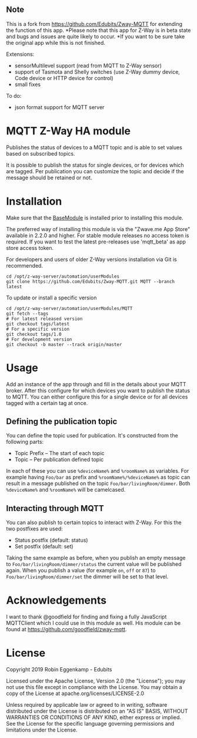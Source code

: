 ## Note

This is a fork from https://github.com/Edubits/Zway-MQTT for extending the function of this app.
*Please note that this app for Z-Way is in beta state and bugs and issues are quite likely to occur.
*If you want to be sure take the original app while this is not finished.

Extensions:
- sensorMultilevel support (read from MQTT to Z-Way sensor)
- support of Tasmota and Shelly switches
 (use Z-Way dummy device, Code device or HTTP device for control)
- small fixes

To do:
- json format support for MQTT server 

# MQTT Z-Way HA module

Publishes the status of devices to a MQTT topic and is able to set
values based on subscribed topics.

It is possible to publish the status for single devices, or for devices
which are tagged. Per publication you can customize the topic and decide
if the message should be retained or not.

# Installation

Make sure that the [BaseModule](https://github.com/maros/Zway-BaseModule) is installed prior to installing this 
module.

The preferred way of installing this module is via the "Zwave.me App Store"
available in 2.2.0 and higher. For stable module releases no access token is 
required. If you want to test the latest pre-releases use 'mqtt_beta' as 
app store access token.

For developers and users of older Z-Way versions installation via Git is 
recommended.

```shell
cd /opt/z-way-server/automation/userModules
git clone https://github.com/Edubits/Zway-MQTT.git MQTT --branch latest
```

To update or install a specific version
```shell
cd /opt/z-way-server/automation/userModules/MQTT
git fetch --tags
# For latest released version
git checkout tags/latest
# For a specific version
git checkout tags/1.0
# For development version
git checkout -b master --track origin/master
```

# Usage

Add an instance of the app through and fill in the details about your
MQTT broker. After this configure for which devices you want to publish
the status to MQTT. You can either configure this for a single device
or for all devices tagged with a certain tag at once.

## Defining the publication topic

You can define the topic used for publication. It's constructed from the
following parts:

* Topic Prefix – The start of each topic
* Topic – Per publication defined topic

In each of these you can use `%deviceName%` and `%roomName%` as variables.
For example having `Foo/bar` as prefix and `%roomName%/%deviceName%` as 
topic can result in a message published on the topic 
`Foo/bar/livingRoom/dimmer`. Both `%deviceName%` and `%roomName%` will be
camelcased.

## Interacting through MQTT

You can also publish to certain topics to interact with Z-Way. For this
the two postfixes are used:

* Status postfix (default: status)
* Set postfix (default: set)

Taking the same example as before, when you publish an empty message to 
`Foo/bar/livingRoom/dimmer/status` the current value will be published
again. When you publish a value (for example `on`, `off` or `87`) to 
`Foo/bar/livingRoom/dimmer/set` the dimmer will be set to that level.

# Acknowledgements

I want to thank @goodfield for finding and fixing a fully JavaScript
MQTTClient which I could use in this module as well. His module can be
found at https://github.com/goodfield/zway-mqtt.

# License

Copyright 2019 Robin Eggenkamp - Edubits

Licensed under the Apache License, Version 2.0 (the "License"); you may not use this file except in compliance with the License. You may obtain a copy of the License at apache.org/licenses/LICENSE-2.0

Unless required by applicable law or agreed to in writing, software distributed under the License is distributed on an "AS IS" BASIS, WITHOUT WARRANTIES OR CONDITIONS OF ANY KIND, either express or implied. See the License for the specific language governing permissions and limitations under the License.
